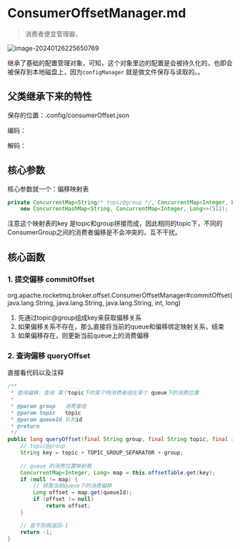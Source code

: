 # ConsumerOffsetManager.md

> 消费者便宜管理器，

![image-20240126225650769](https://gitee.com/gq2/img_repo2/raw/master/img/image-20240126225650769.png)



继承了基础的配置管理对象，可知，这个对象里边的配置是会被持久化的，也即会被保存到本地磁盘上，因为`configManager` 就是做文件保存与读取的。。

## 父类继承下来的特性

保存的位置：.config/consumerOffset.json

编码：

解码：

## 核心参数

核心参数就一个：偏移映射表

```java
private ConcurrentMap<String/* topic@group */, ConcurrentMap<Integer, Long>> offsetTable =
    new ConcurrentHashMap<String, ConcurrentMap<Integer, Long>>(512);
```

注意这个映射表的key 是topic和group拼接而成，因此相同的topic下，不同的ConsumerGroup之间的消费者偏移是不会冲突的，互不干扰。



## 核心函数

### 1. 提交偏移 commitOffset

org.apache.rocketmq.broker.offset.ConsumerOffsetManager#commitOffset(java.lang.String, java.lang.String, java.lang.String, int, long)

1. 先通过topic@group组成key来获取偏移关系
2. 如果偏移关系不存在，那么直接将当前的queue和偏移绑定映射关系，结束
3. 如果偏移存在，则更新当前queue上的消费偏移


### 2. 查询偏移 queryOffset

直接看代码以及注释

```java
/**
 * 查询偏移，查询 某个topic下的某个特消费者组在某个 queue下的消费位置
 *
 * @param group   消费者组
 * @param topic   topic
 * @param queueId 队列id
 * @return
 */
public long queryOffset(final String group, final String topic, final int queueId) {
    // topic@group
    String key = topic + TOPIC_GROUP_SEPARATOR + group;
    
    // queue 的消费位置映射表
    ConcurrentMap<Integer, Long> map = this.offsetTable.get(key);
    if (null != map) {
        // 获取当前queue下的消费偏移
        Long offset = map.get(queueId);
        if (offset != null)
            return offset;
    }

    // 查不到就返回-1
    return -1;
}
```

